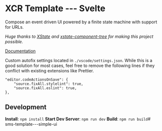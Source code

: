 # XCR Template --- Svelte
Compose an event driven UI powered by a finite state machine with support for URLs.

*Huge thanks to [XState](https://xstate.js.org/docs/) and [xstate-component-tree](https://github.com/tivac/xstate-component-tree) for making this project possible.*

[Documentation](https://github.com/qudo-lucas/xcr/tree/master/packages/xcr-core)

Custom autofix settings located in `./vscode/settings.json`. While this is a good solution for most cases, feel free to remove the following lines if they conflict with existing extensions like Prettier. 
```
"editor.codeActionsOnSave": {
    "source.fixAll.stylelint": true,
    "source.fixAll.eslint": true,
},
```

## Development
**Install**: `npm install`
**Start Dev Server**: `npm run dev`
**Build**: `npm run build`# sms-template---simple-ui
